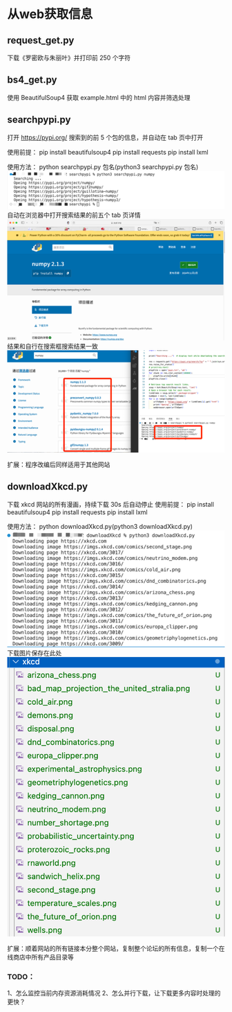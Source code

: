 # 从web获取信息
## request_get.py
下载《罗密欧与朱丽叶》并打印前 250 个字符
## bs4_get.py
使用 BeautifulSoup4 获取 example.html 中的 html 内容并筛选处理
## searchpypi.py
打开  https://pypi.org/  搜索到的前 5 个包的信息，并自动在 tab 页中打开

使用前提：
pip install beautifulsoup4
pip install requests
pip install lxml

使用方法：
python searchpypi.py 包名(python3 searchpypi.py 包名)
![alt text](image.png)
自动在浏览器中打开搜索结果的前五个 tab 页详情
![alt text](image-1.png)
结果和自行在搜索框搜索结果一致
![alt text](image-2.png)

扩展：程序改编后同样适用于其他网站

## downloadXkcd.py
下载 xkcd 网站的所有漫画，持续下载 30s 后自动停止
使用前提：
pip install beautifulsoup4
pip install requests
pip install lxml

使用方法：
python downloadXkcd.py(python3 downloadXkcd.py)
![alt text](image-3.png)
下载图片保存在此处
![alt text](image-4.png)

扩展：顺着网站的所有链接本分整个网站，复制整个论坛的所有信息，复制一个在线商店中所有产品目录等
### TODO：
1、怎么监控当前内存资源消耗情况
2、怎么并行下载，让下载更多内容时处理的更快？